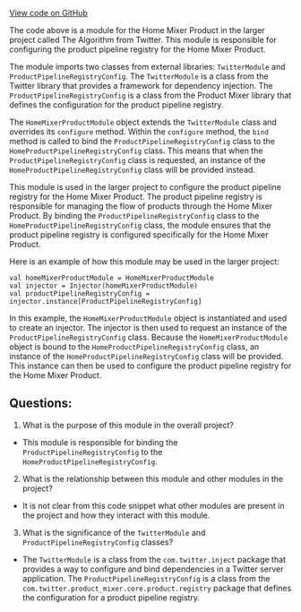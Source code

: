 [View code on GitHub](https://github.com/misbahsy/the-algorithm/home-mixer/server/src/main/scala/com/twitter/home_mixer/product/HomeMixerProductModule.scala)

The code above is a module for the Home Mixer Product in the larger project called The Algorithm from Twitter. This module is responsible for configuring the product pipeline registry for the Home Mixer Product. 

The module imports two classes from external libraries: `TwitterModule` and `ProductPipelineRegistryConfig`. The `TwitterModule` is a class from the Twitter library that provides a framework for dependency injection. The `ProductPipelineRegistryConfig` is a class from the Product Mixer library that defines the configuration for the product pipeline registry.

The `HomeMixerProductModule` object extends the `TwitterModule` class and overrides its `configure` method. Within the `configure` method, the `bind` method is called to bind the `ProductPipelineRegistryConfig` class to the `HomeProductPipelineRegistryConfig` class. This means that when the `ProductPipelineRegistryConfig` class is requested, an instance of the `HomeProductPipelineRegistryConfig` class will be provided instead.

This module is used in the larger project to configure the product pipeline registry for the Home Mixer Product. The product pipeline registry is responsible for managing the flow of products through the Home Mixer Product. By binding the `ProductPipelineRegistryConfig` class to the `HomeProductPipelineRegistryConfig` class, the module ensures that the product pipeline registry is configured specifically for the Home Mixer Product.

Here is an example of how this module may be used in the larger project:

```
val homeMixerProductModule = HomeMixerProductModule
val injector = Injector(homeMixerProductModule)
val productPipelineRegistryConfig = injector.instance[ProductPipelineRegistryConfig]
```

In this example, the `HomeMixerProductModule` object is instantiated and used to create an injector. The injector is then used to request an instance of the `ProductPipelineRegistryConfig` class. Because the `HomeMixerProductModule` object is bound to the `HomeProductPipelineRegistryConfig` class, an instance of the `HomeProductPipelineRegistryConfig` class will be provided. This instance can then be used to configure the product pipeline registry for the Home Mixer Product.
## Questions: 
 1. What is the purpose of this module in the overall project?
- This module is responsible for binding the `ProductPipelineRegistryConfig` to the `HomeProductPipelineRegistryConfig`.

2. What is the relationship between this module and other modules in the project?
- It is not clear from this code snippet what other modules are present in the project and how they interact with this module.

3. What is the significance of the `TwitterModule` and `ProductPipelineRegistryConfig` classes?
- The `TwitterModule` is a class from the `com.twitter.inject` package that provides a way to configure and bind dependencies in a Twitter server application. The `ProductPipelineRegistryConfig` is a class from the `com.twitter.product_mixer.core.product.registry` package that defines the configuration for a product pipeline registry.